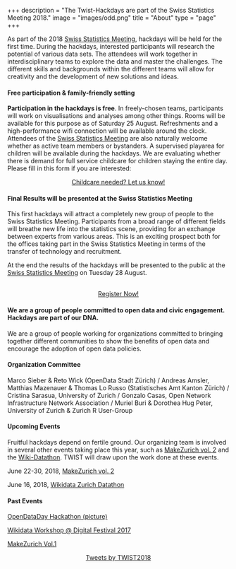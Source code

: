 ﻿+++
description = "The Twist-Hackdays are part of the Swiss Statistics Meeting 2018."
image = "images/odd.png"
title = "About"
type = "page"
+++

As part of the 2018 <a href="https://www.statistiktage.ch/en/">Swiss Statistics Meeting</a>, hackdays will be held for the first time. During the 
hackdays, interested participants will research the potential of various data sets. The attendees will work together in interdisciplinary teams to explore the data and master the challenges. The different skills and backgrounds within 
the different teams will allow for creativity and the development of new solutions and ideas. 
<br>

#### Free participation & family-friendly setting

**Participation in the hackdays is free**. In freely-chosen teams, participants will work on visualisations and analyses among other things. 
Rooms will be available for this purpose as of Saturday 25 August. Refreshments and a high-performance wifi connection will be available around the clock.
Attendees of the <a href="https://www.statistiktage.ch/en/">Swiss Statistics Meeting</a> are also naturally welcome whether as active team members or bystanders. A supervised playarea for children will be available during the hackdays.
We are evaluating whether there is demand for full service childcare for children staying the entire day. Please fill in this form if you are interested:
<center>
<a href="https://docs.google.com/forms/d/e/1FAIpQLSdEk_2PQKk-K9zuqYuwwOQ0qpTHrGOra1MiIeKa6vNFnOSP9g/viewform" class="button back alt2">Childcare needed? Let us know!</a>
</center>

#### Final Results will be presented at the Swiss Statistics Meeting

This first hackdays will attract a completely new group of people to the Swiss Statistics Meeting. Participants from a broad range of different fields will breathe  new  life  into  the  statistics scene, providing for an exchange between experts from various areas. This is an exciting 
prospect both for the offices taking part in the Swiss Statistics Meeting in terms of the transfer of technology and recruitment.

At the end the results of the hackdays will be presented to the public at the <a href="https://www.statistiktage.ch/en/">Swiss Statistics Meeting</a> on Tuesday 28 August.
</center>
<br>
<center>
<a href="https://www.eventbrite.de/e/twist-2018-tickets-44099503803" class="button back alt2">Register Now!</a>
</center>

#### We are a group of people committed to open data and civic engagement. Hackdays are part of our DNA.

We are a group of people working for organizations committed to bringing together different communities to show the benefits of open data and encourage the adoption of open data policies.

#### Organization Committee

Marco Sieber & Reto Wick (OpenData Stadt Zürich) /
Andreas Amsler, Matthias Mazenauer & Thomas Lo Russo (Statistisches Amt Kanton Zürich) /
Cristina Sarasua, University of Zurich /
Gonzalo Casas, Open Network Infrastructure Network Association /
Muriel Buri & Dorothea Hug Peter, University of Zurich & Zurich R User-Group 

#### Upcoming Events

Fruitful hackdays depend on fertile ground. Our organizing team is involved in several other events taking place this year, such as <a href="https://makezurich.ch/">MakeZurich vol. 2</a> and the <a href="https://www.wikidata.org/wiki/Wikidata:Events/Wikidata_Zurich_Datathon">Wiki-Datathon</a>. TWIST will draw upon the work done at these events. 

June 22-30, 2018, <a href="https://makezurich.ch/">MakeZurich vol. 2</a> 

June 16, 2018, <a href="https://www.wikidata.org/wiki/Wikidata:Events/Wikidata_Zurich_Datathon">Wikidata Zurich Datathon</a>

#### Past Events

[OpenDataDay Hackathon (picture)](https://www.stadt-zuerich.ch/portal/de/index/ogd/anwendungen/2017/ODD17_Hackathon_Projekte.html)

[Wikidata Workshop @ Digital Festival 2017](https://www.wikidata.org/wiki/Wikidata:Events/Wikidata_Zurich)

[MakeZurich Vol.1](https://makezurich.ch/)
<center>
<a class="twitter-timeline" width="50%" href="https://twitter.com/TWIST2018?ref_src=twsrc%5Etfw">Tweets by TWIST2018</a> <script async src="https://platform.twitter.com/widgets.js" charset="utf-8"></script> 
</center>

